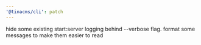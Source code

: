 ```yaml
---
'@tinacms/cli': patch
---
```


hide some existing start:server logging behind --verbose flag. format some messages to make them easier to read
